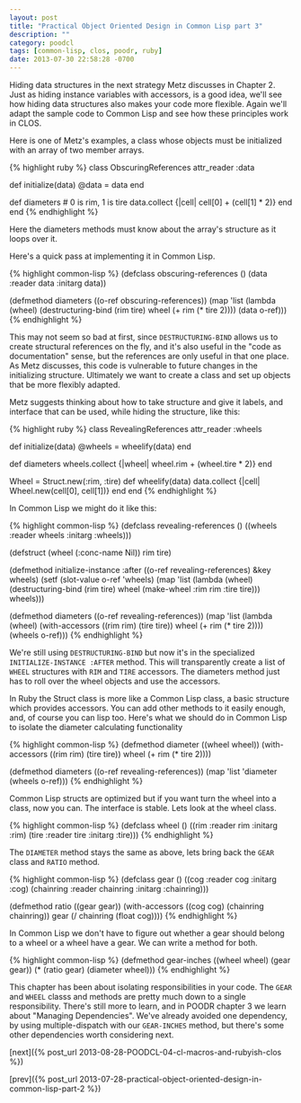 ```yaml
---
layout: post
title: "Practical Object Oriented Design in Common Lisp part 3"
description: ""
category: poodcl
tags: [common-lisp, clos, poodr, ruby]
date: 2013-07-30 22:58:28 -0700
---
```


Hiding data structures in the next strategy Metz discusses in
Chapter 2. Just as hiding instance variables with accessors, is a good
idea, we'll see how hiding data structures also makes your code more
flexible. Again we'll adapt the sample code to Common Lisp and see how
these principles work in CLOS.

<!-- more -->

Here is one of Metz's examples, a class whose objects must be
initialized with an array of two member arrays.

{% highlight ruby %}
class ObscuringReferences
  attr_reader :data

  def initialize(data)
    @data = data
  end

  def diameters
    # 0 is rim, 1 is tire
    data.collect {|cell|
      cell[0] + (cell[1] * 2)}
  end
end
{% endhighlight %}

Here the diameters methods must know about the array's structure as it
loops over it.

Here's a quick pass at implementing it in Common Lisp.

{% highlight common-lisp %}
(defclass obscuring-references ()
 (data :reader data :initarg data))
  
(defmethod diameters ((o-ref obscuring-references))
  (map 'list (lambda (wheel)
               (destructuring-bind (rim tire) wheel
                 (+ rim (* tire 2))))
       (data o-ref)))
{% endhighlight %}

This may not seem so bad at first, since
<code>DESTRUCTURING-BIND</code> allows us to create structural
references on the fly, and it's also useful in the "code as
documentation" sense, but the references are only useful in that one
place. As Metz discusses, this code is vulnerable to future changes in
the initializing structure. Ultimately we want to create a class and
set up objects that be more flexibly adapted.

Metz suggests thinking about how to take structure and give it labels,
and interface that can be used, while hiding the structure, like this:

{% highlight ruby %}
class RevealingReferences
  attr_reader :wheels

  def initialize(data)
    @wheels = wheelify(data)
  end

  def diameters
    wheels.collect {|wheel|
      wheel.rim + (wheel.tire * 2)}
  end

  Wheel = Struct.new(:rim, :tire)
  def wheelify(data)
    data.collect {|cell|
      Wheel.new(cell[0], cell[1])}
  end
end
{% endhighlight %}

In Common Lisp we might do it like this:

{% highlight common-lisp %}
(defclass revealing-references ()
  ((wheels :reader wheels :initarg :wheels)))
  
(defstruct (wheel (:conc-name Nil)) rim tire)
  
(defmethod initialize-instance :after ((o-ref revealing-references) &key wheels)
  (setf (slot-value o-ref 'wheels)
        (map 'list (lambda (wheel)
                     (destructuring-bind (rim tire) wheel
                       (make-wheel :rim rim :tire tire)))
             wheels)))
  
(defmethod diameters ((o-ref revealing-references))
  (map 'list (lambda (wheel)
               (with-accessors ((rim rim) (tire tire)) wheel
                 (+ rim (* tire 2))))
       (wheels o-ref)))
{% endhighlight %}

We're still using <code>DESTRUCTURING-BIND</code> but now it's in the
specialized <code>INITIALIZE-INSTANCE :AFTER</code> method. This will
transparently create a list of <code>WHEEL</code> structures with
<code>RIM</code> and <code>TIRE</code> accessors. The diameters method
just has to roll over the wheel objects and use the accessors.

In Ruby the Struct class is more like a Common Lisp class, a basic
structure which provides accessors. You can add other methods to it
easily enough, and, of course you can lisp too. Here's what we should
do in Common Lisp to isolate the diameter calculating functionality

{% highlight common-lisp %}
(defmethod diameter ((wheel wheel))
  (with-accessors ((rim rim) (tire tire)) wheel
    (+ rim (* tire 2))))
  
(defmethod diameters ((o-ref revealing-references))
  (map 'list 'diameter (wheels o-ref)))
{% endhighlight %}

Common Lisp structs are optimized but if you want turn the wheel into
a class, now you can. The interface is stable. Lets look at the wheel
class.

{% highlight common-lisp %}
(defclass wheel ()
  ((rim  :reader rim  :initarg :rim)
   (tire :reader tire :initarg :tire)))
{% endhighlight %}

The <code>DIAMETER</code> method stays the same as above, lets bring
back the <code>GEAR</code> class and <code>RATIO</code> method.

{% highlight common-lisp %}
(defclass gear ()
  ((cog       :reader cog       :initarg :cog)
   (chainring :reader chainring :initarg :chainring)))

(defmethod ratio ((gear gear))
  (with-accessors ((cog cog) (chainring chainring)) gear
    (/ chainring (float cog))))
{% endhighlight %}

In Common Lisp we don't have to figure out whether a gear should
belong to a wheel or a wheel have a gear. We can write a method for
both.

{% highlight common-lisp %}
(defmethod gear-inches ((wheel wheel) (gear gear))
  (* (ratio gear) (diameter wheel)))
{% endhighlight %}

This chapter has been about isolating responsibilities in your code.
The <code>GEAR</code> and <code>WHEEL</code> classs and methods are
pretty much down to a single responsibility. There's still more to
learn, and in POODR chapter 3 we learn about "Managing Dependencies".
We've already avoided one dependency, by using multiple-dispatch with
our <code>GEAR-INCHES</code> method, but there's some other
dependencies worth considering next.

[next]({% post_url 2013-08-28-POODCL-04-cl-macros-and-rubyish-clos %})

[prev]({% post_url 2013-07-28-practical-object-oriented-design-in-common-lisp-part-2 %})

